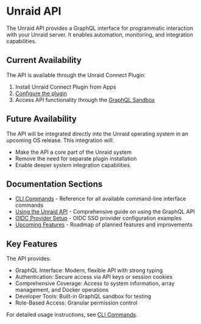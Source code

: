 # Unraid API

The Unraid API provides a GraphQL interface for programmatic interaction with your Unraid server. It enables automation, monitoring, and integration capabilities.

## Current Availability

The API is available through the Unraid Connect Plugin:

1. Install Unraid Connect Plugin from Apps
2. [Configure the plugin](./how-to-use-the-api.md#enabling-the-graphql-sandbox)
3. Access API functionality through the [GraphQL Sandbox](./how-to-use-the-api.md#accessing-the-graphql-sandbox)

## Future Availability

The API will be integrated directly into the Unraid operating system in an upcoming OS release. This integration will:

- Make the API a core part of the Unraid system
- Remove the need for separate plugin installation
- Enable deeper system integration capabilities

## Documentation Sections

- [CLI Commands](./cli.md) - Reference for all available command-line interface commands
- [Using the Unraid API](./how-to-use-the-api.md) - Comprehensive guide on using the GraphQL API
- [OIDC Provider Setup](./oidc-provider-setup.md) - OIDC SSO provider configuration examples
- [Upcoming Features](./upcoming-features.md) - Roadmap of planned features and improvements

## Key Features

The API provides:

- GraphQL Interface: Modern, flexible API with strong typing
- Authentication: Secure access via API keys or session cookies
- Comprehensive Coverage: Access to system information, array management, and Docker operations
- Developer Tools: Built-in GraphQL sandbox for testing
- Role-Based Access: Granular permission control

For detailed usage instructions, see [CLI Commands](./cli.md).
